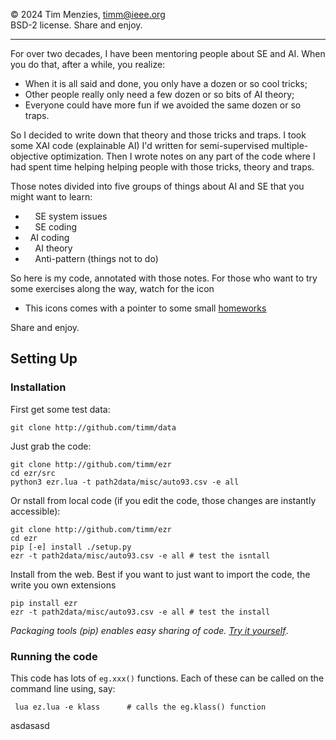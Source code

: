 &copy; 2024 Tim Menzies, timm@ieee.org     
BSD-2 license. Share and enjoy.  

----------------------------------

For over two decades, I have been mentoring people
 about SE and AI.  When you do that, after
a while, you realize:

- When it is all said and done, you only have a dozen or so cool tricks;
- Other people really only need a  few dozen or so bits of AI theory;
- Everyone  could have more fun if we avoided the same 
  dozen or so traps.

So I decided to write down that theory and those tricks and    traps.
I took some XAI code (explainable AI) I'd written for semi-supervised
multiple-objective optimization. Then I wrote notes on any
part of the code where  I had spent time helping helping people
with  those tricks, theory and traps.

Those notes  divided into five groups of things about AI and SE
that you might want to learn:

- <i class="_ikon"></i>  &nbsp; &nbsp; SE system issues
- <i class="_tools"></i> &nbsp; &nbsp; SE coding  
- <i class="_robot"></i> &nbsp;        AI coding 
- <i class="_flask"></i> &nbsp; &nbsp; AI theory 
- <i class="_skull"></i> &nbsp; &nbsp; Anti-pattern (things not to do)

So here is my code, annotated with those  notes. 
For those who want to try some exercises along the way, watch for the icon

- <i class="_todo"></i> This icons comes with a pointer to some small
  [homeworks](https://github.com/timm/ezr/tree/main/docs/hw)


Share and enjoy.

## Setting Up

### Installation

First get some test data:

    git clone http://github.com/timm/data

Just grab the code:

    git clone http://github.com/timm/ezr
    cd ezr/src
    python3 ezr.lua -t path2data/misc/auto93.csv -e all

Or nstall from local code (if you edit the code, those changes are
instantly accessible):

    git clone http://github.com/timm/ezr
    cd ezr
    pip [-e] install ./setup.py
    ezr -t path2data/misc/auto93.csv -e all # test the isntall

Install from the web. Best if you want to just want to import the code,
the write you own extensions

    pip install ezr
    ezr -t path2data/misc/auto93.csv -e all # test the install

<i class="_todo"></i>   _Packaging tools (pip) enables easy sharing of code.
  [Try it yourself](https://github.com/timm/ezr/tree/main/docs/hw/package.md)_.


###  Running the code 

This code has lots of
`eg.xxx()` functions. Each of these can be called on the command line
using, say:

     lua ez.lua -e klass      # calls the eg.klass() function

asdasasd 
